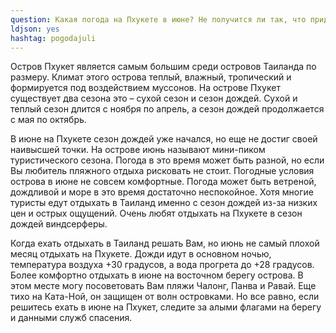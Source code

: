 ```yaml
---
question: Какая погода на Пхукете в июне? Не получится ли так, что придется сидеть в отеле из за дождей?
ldjson: yes
hashtag: pogodajuli
---
```


Остров Пхукет является самым большим среди островов Таиланда по размеру. Климат этого острова теплый, влажный, тропический и формируется под воздействием муссонов. На острове Пхукет существует два сезона это – сухой сезон и сезон дождей. Сухой и теплый сезон длится с ноября по апрель, а сезон дождей продолжается с мая по октябрь.

  В июне на Пхукете сезон дождей уже начался, но еще не достиг своей наивысшей точки. На острове июнь называют мини-пиком туристического сезона. Погода в это время может быть разной, но если Вы любитель пляжного отдыха рисковать не стоит. Погодные условия острова в июне не совсем комфортные. Погода может быть ветреной, дождливой и море в это время достаточно неспокойное. Хотя многие туристы едут отдыхать в Таиланд именно с сезон дождей из-за низких цен и острых ощущений. Очень любят отдыхать на Пхукете в сезон дождей виндсерферы.

  Когда ехать отдыхать в Таиланд решать Вам, но июнь не самый плохой месяц отдыхать на Пхукете. Дожди идут в основном ночью, температура воздуха +30 градусов, а вода прогрета до +28 градусов. Более комфортно отдыхать в июне на восточном берегу острова. В этом месте могу посоветовать Вам пляжи Чалонг, Панва и Равай. Еще тихо на Ката-Ной, он защищен от волн островками. Но все равно, если решитесь ехать в июне на Пхукет, следите за алыми флагами на берегу и данными служб спасения.

